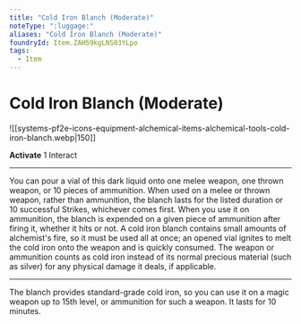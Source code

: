 ```yaml
---
title: "Cold Iron Blanch (Moderate)"
noteType: ":luggage:"
aliases: "Cold Iron Blanch (Moderate)"
foundryId: Item.ZAH59kgLNS03YLpo
tags:
  - Item
---
```


# Cold Iron Blanch (Moderate)
![[systems-pf2e-icons-equipment-alchemical-items-alchemical-tools-cold-iron-blanch.webp|150]]

**Activate** 1 Interact

* * *

You can pour a vial of this dark liquid onto one melee weapon, one thrown weapon, or 10 pieces of ammunition. When used on a melee or thrown weapon, rather than ammunition, the blanch lasts for the listed duration or 10 successful Strikes, whichever comes first. When you use it on ammunition, the blanch is expended on a given piece of ammunition after firing it, whether it hits or not. A cold iron blanch contains small amounts of alchemist's fire, so it must be used all at once; an opened vial ignites to melt the cold iron onto the weapon and is quickly consumed. The weapon or ammunition counts as cold iron instead of its normal precious material (such as silver) for any physical damage it deals, if applicable.

* * *

The blanch provides standard-grade cold iron, so you can use it on a magic weapon up to 15th level, or ammunition for such a weapon. It lasts for 10 minutes.


